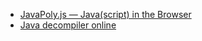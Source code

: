 - [JavaPoly.js — Java(script) in the Browser](https://www.javapoly.com/)
- [Java decompiler online](http://www.javadecompilers.com/)